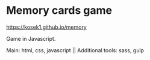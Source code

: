 # Memory cards game

https://kosek1.github.io/memory

Game in Javascript.

Main: html, css, javascript || 
Additional tools: sass, gulp
